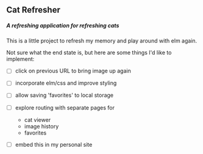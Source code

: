 ## Cat Refresher
##### A refreshing application for refreshing cats

This is a little project to refresh my memory and play around with elm again.

Not sure what the end state is, but here are some things I'd like to implement:

- [ ] click on previous URL to bring image up again
- [ ] incorporate elm/css and improve styling
- [ ] allow saving 'favorites' to local storage
- [ ] explore routing with separate pages for
    * cat viewer
    * image history
    * favorites
- [ ] embed this in my personal site

